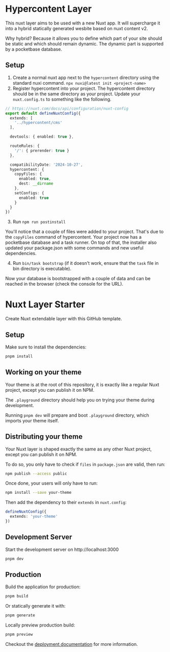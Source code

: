 # Hypercontent Layer
This nuxt layer aims to be used with a new Nuxt app.
It will supercharge it into a hybrid statically generated
wesbite based on nuxt content v2.

Why hybrid? Because it allows you to define which part of your
site should be static and which should remain dynamic. The
dynamic part is supported by a pocketbase database.

## Setup
1. Create a normal nuxt app next to the `hypercontent` directory
   using the standard nuxi command.
   `npx nuxi@latest init <project-name>`
2. Register hypercontent into your project. The hypercontent
   directory should be in the same directory as your project.
   Update your `nuxt.config.ts` to something like the following.

```ts
// https://nuxt.com/docs/api/configuration/nuxt-config
export default defineNuxtConfig({
  extends: [
    '../hypercontent/cms'
  ],

  devtools: { enabled: true },

  routeRules: {
    '/': { prerender: true }
  },

  compatibilityDate: '2024-10-27',
  hypercontent: {
    copyFiles: {
      enabled: true,
      dest: __dirname
    },
    setConfigs: {
      enabled: true
    }
  }
})
```
3. Run `npm run postinstall`

You'll notice that a couple of files were added to your project.
That's due to the `copyFiles` command of hypercontent. Your
project now has a pocketbase database and a task runner.
On top of that, the installer also updated your package.json
with some commands and new useful dependencies.

4. Run `bin/task bootstrap` (if it doesn't work, ensure that
   the `task` file in bin directory is executable).

Now your database is bootstrapped with a couple of data and 
can be reached in the browser (check the console for the URL).

# Nuxt Layer Starter

Create Nuxt extendable layer with this GitHub template.

## Setup

Make sure to install the dependencies:

```bash
pnpm install
```

## Working on your theme

Your theme is at the root of this repository, it is exactly like a regular Nuxt project, except you can publish it on NPM.

The `.playground` directory should help you on trying your theme during development.

Running `pnpm dev` will prepare and boot `.playground` directory, which imports your theme itself.

## Distributing your theme

Your Nuxt layer is shaped exactly the same as any other Nuxt project, except you can publish it on NPM.

To do so, you only have to check if `files` in `package.json` are valid, then run:

```bash
npm publish --access public
```

Once done, your users will only have to run:

```bash
npm install --save your-theme
```

Then add the dependency to their `extends` in `nuxt.config`:

```ts
defineNuxtConfig({
  extends: 'your-theme'
})
```

## Development Server

Start the development server on http://localhost:3000

```bash
pnpm dev
```

## Production

Build the application for production:

```bash
pnpm build
```

Or statically generate it with:

```bash
pnpm generate
```

Locally preview production build:

```bash
pnpm preview
```

Checkout the [deployment documentation](https://v3.nuxtjs.org/docs/deployment) for more information.

